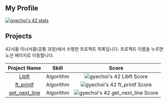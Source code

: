 ## My Profile

[![gyechoi's 42 stats](https://badge42.vercel.app/api/v2/clg4nlglu005408lb4d1pxbkq/stats?cursusId=21&coalitionId=85)](https://github.com/JaeSeoKim/badge42)

## Projects
42서울 이너서클(공통 과정)에서 수행한 프로젝트 목록입니다. 프로젝트 이름을 누르면 노션 페이지로 이동합니다.

|Project Name |Skill |Score |
|:---:        |:---: |:---:	|
|[Libft](https://gyeongsu1997.notion.site/Libft-66ba3bef388046e2b1b0c5755db0a8e5) |Algorithm |![gyechoi's 42 Libft Score](https://badge42.vercel.app/api/v2/clg4nlglu005408lb4d1pxbkq/project/3024476) |
|[ft_printf](https://gyeongsu1997.notion.site/ft_printf-printf-6d6691397dcb4d8dac61bd502fc96207) |Algorithm |![gyechoi's 42 ft_printf Score](https://badge42.vercel.app/api/v2/clg4nlglu005408lb4d1pxbkq/project/3033503) |
|[get_next_line](https://gyeongsu1997.notion.site/get_next_line-a7030ca80fe6435a838660a8206e0414)		|Algorithm |![gyechoi's 42 get_next_line Score](https://badge42.vercel.app/api/v2/clg4nlglu005408lb4d1pxbkq/project/3033502) |
